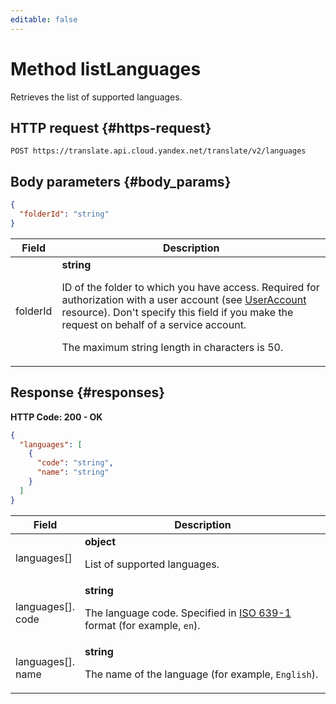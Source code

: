 ```yaml
---
editable: false
---
```


# Method listLanguages
Retrieves the list of supported languages.
 

 
## HTTP request {#https-request}
```
POST https://translate.api.cloud.yandex.net/translate/v2/languages
```
 
## Body parameters {#body_params}
 
```json 
{
  "folderId": "string"
}
```

 
Field | Description
--- | ---
folderId | **string**<br><p>ID of the folder to which you have access. Required for authorization with a user account (see <a href="/docs/iam/api-ref/UserAccount#representation">UserAccount</a> resource). Don't specify this field if you make the request on behalf of a service account.</p> <p>The maximum string length in characters is 50.</p> 
 
## Response {#responses}
**HTTP Code: 200 - OK**

```json 
{
  "languages": [
    {
      "code": "string",
      "name": "string"
    }
  ]
}
```

 
Field | Description
--- | ---
languages[] | **object**<br><p>List of supported languages.</p> 
languages[].<br>code | **string**<br><p>The language code. Specified in <a href="https://en.wikipedia.org/wiki/ISO_639-1">ISO 639-1</a> format (for example, <code>en</code>).</p> 
languages[].<br>name | **string**<br><p>The name of the language (for example, <code>English</code>).</p> 